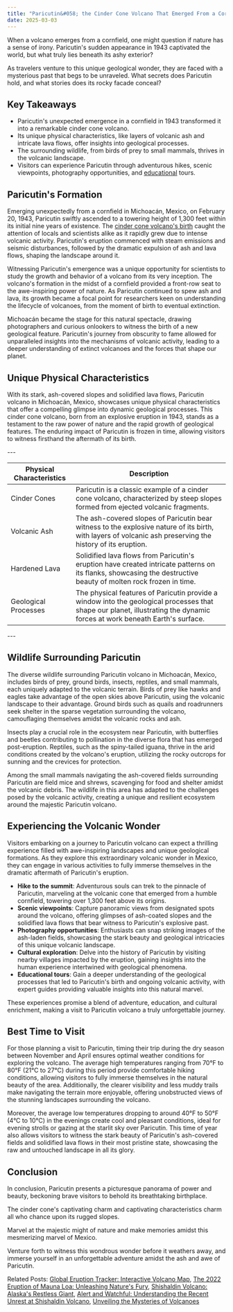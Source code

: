 ```yaml
---
title: "Paricutin&#058; the Cinder Cone Volcano That Emerged From a Cornfield"
date: 2025-03-03
---
```


When a volcano emerges from a cornfield, one might question if nature has a sense of irony. Paricutin's sudden appearance in 1943 captivated the world, but what truly lies beneath its ashy exterior?

As travelers venture to this unique geological wonder, they are faced with a mysterious past that begs to be unraveled. What secrets does Paricutin hold, and what stories does its rocky facade conceal?

## Key Takeaways

- Paricutin's unexpected emergence in a cornfield in 1943 transformed it into a remarkable cinder cone volcano.
- Its unique physical characteristics, like layers of volcanic ash and intricate lava flows, offer insights into geological processes.
- The surrounding wildlife, from birds of prey to small mammals, thrives in the volcanic landscape.
- Visitors can experience Paricutin through adventurous hikes, scenic viewpoints, photography opportunities, and [educational](https://magmamatters.com/the-art-and-science-of-volcano-monitoring/ "The Art and Science of Volcano Monitoring") tours.

## Paricutin's Formation

Emerging unexpectedly from a cornfield in Michoacán, Mexico, on February 20, 1943, Paricutin swiftly ascended to a towering height of 1,300 feet within its initial nine years of existence. The [cinder cone volcano's birth](https://magmamatters.com/the-birth-of-new-land-understanding-cinder-cones/) caught the attention of locals and scientists alike as it rapidly grew due to intense volcanic activity. Paricutin's eruption commenced with steam emissions and seismic disturbances, followed by the dramatic expulsion of ash and lava flows, shaping the landscape around it.

Witnessing Paricutin's emergence was a unique opportunity for scientists to study the growth and behavior of a volcano from its very inception. The volcano's formation in the midst of a cornfield provided a front-row seat to the awe-inspiring power of nature. As Paricutin continued to spew ash and lava, its growth became a focal point for researchers keen on understanding the lifecycle of volcanoes, from the moment of birth to eventual extinction.

Michoacán became the stage for this natural spectacle, drawing photographers and curious onlookers to witness the birth of a new geological feature. Paricutin's journey from obscurity to fame allowed for unparalleled insights into the mechanisms of volcanic activity, leading to a deeper understanding of extinct volcanoes and the forces that shape our planet.

## Unique Physical Characteristics

With its stark, ash-covered slopes and solidified lava flows, Paricutin volcano in Michoacán, Mexico, showcases unique physical characteristics that offer a compelling glimpse into dynamic geological processes. This cinder cone volcano, born from an explosive eruption in 1943, stands as a testament to the raw power of nature and the rapid growth of geological features. The enduring impact of Paricutin is frozen in time, allowing visitors to witness firsthand the aftermath of its birth.

\---

| **Physical Characteristics** | **Description** |
| --- | --- |
| Cinder Cones | Paricutin is a classic example of a cinder cone volcano, characterized by steep slopes formed from ejected volcanic fragments. |
| Volcanic Ash | The ash-covered slopes of Paricutin bear witness to the explosive nature of its birth, with layers of volcanic ash preserving the history of its eruption. |
| Hardened Lava | Solidified lava flows from Paricutin's eruption have created intricate patterns on its flanks, showcasing the destructive beauty of molten rock frozen in time. |
| Geological Processes | The physical features of Paricutin provide a window into the geological processes that shape our planet, illustrating the dynamic forces at work beneath Earth's surface. |

\---

## Wildlife Surrounding Paricutin

The diverse wildlife surrounding Paricutin volcano in Michoacán, Mexico, includes birds of prey, ground birds, insects, reptiles, and small mammals, each uniquely adapted to the volcanic terrain. Birds of prey like hawks and eagles take advantage of the open skies above Paricutin, using the volcanic landscape to their advantage. Ground birds such as quails and roadrunners seek shelter in the sparse vegetation surrounding the volcano, camouflaging themselves amidst the volcanic rocks and ash.

Insects play a crucial role in the ecosystem near Paricutin, with butterflies and beetles contributing to pollination in the diverse flora that has emerged post-eruption. Reptiles, such as the spiny-tailed iguana, thrive in the arid conditions created by the volcano's eruption, utilizing the rocky outcrops for sunning and the crevices for protection.

Among the small mammals navigating the ash-covered fields surrounding Paricutin are field mice and shrews, scavenging for food and shelter amidst the volcanic debris. The wildlife in this area has adapted to the challenges posed by the volcanic activity, creating a unique and resilient ecosystem around the majestic Paricutin volcano.

## Experiencing the Volcanic Wonder

Visitors embarking on a journey to Paricutin volcano can expect a thrilling experience filled with awe-inspiring landscapes and unique geological formations. As they explore this extraordinary volcanic wonder in Mexico, they can engage in various activities to fully immerse themselves in the dramatic aftermath of Paricutin's eruption.

- **Hike to the summit**: Adventurous souls can trek to the pinnacle of Paricutin, marveling at the volcanic cone that emerged from a humble cornfield, towering over 1,300 feet above its origins.
- **Scenic viewpoints**: Capture panoramic views from designated spots around the volcano, offering glimpses of ash-coated slopes and the solidified lava flows that bear witness to Paricutin's explosive past.
- **Photography opportunities**: Enthusiasts can snap striking images of the ash-laden fields, showcasing the stark beauty and geological intricacies of this unique volcanic landscape.
- **Cultural exploration**: Delve into the history of Paricutin by visiting nearby villages impacted by the eruption, gaining insights into the human experience intertwined with geological phenomena.
- **Educational tours**: Gain a deeper understanding of the geological processes that led to Paricutin's birth and ongoing volcanic activity, with expert guides providing valuable insights into this natural marvel.

These experiences promise a blend of adventure, education, and cultural enrichment, making a visit to Paricutin volcano a truly unforgettable journey.

## Best Time to Visit

For those planning a visit to Paricutin, timing their trip during the dry season between November and April ensures optimal weather conditions for exploring the volcano. The average high temperatures ranging from 70°F to 80°F (21°C to 27°C) during this period provide comfortable hiking conditions, allowing visitors to fully immerse themselves in the natural beauty of the area. Additionally, the clearer visibility and less muddy trails make navigating the terrain more enjoyable, offering unobstructed views of the stunning landscapes surrounding the volcano.

Moreover, the average low temperatures dropping to around 40°F to 50°F (4°C to 10°C) in the evenings create cool and pleasant conditions, ideal for evening strolls or gazing at the starlit sky over Paricutin. This time of year also allows visitors to witness the stark beauty of Paricutin's ash-covered fields and solidified lava flows in their most pristine state, showcasing the raw and untouched landscape in all its glory.

## Conclusion

In conclusion, Paricutin presents a picturesque panorama of power and beauty, beckoning brave visitors to behold its breathtaking birthplace.

The cinder cone's captivating charm and captivating characteristics charm all who chance upon its rugged slopes.

Marvel at the majestic might of nature and make memories amidst this mesmerizing marvel of Mexico.

Venture forth to witness this wondrous wonder before it weathers away, and immerse yourself in an unforgettable adventure amidst the ash and awe of Paricutin.

Related Posts: [Global Eruption Tracker: Interactive Volcano Map](https://magmamatters.com/global-eruption-tracker-interactive-volcano-map/), [The 2022 Eruption of Mauna Loa: Unleashing Nature's Fury](https://magmamatters.com/the-2022-eruption-of-mauna-loa-unleashing-natures-fury/), [Shishaldin Volcano: Alaska's Restless Giant](https://magmamatters.com/shishaldin-volcano-alaskas-restless-giant/), [Alert and Watchful: Understanding the Recent Unrest at Shishaldin Volcano](https://magmamatters.com/alert-and-watchful-understanding-the-recent-unrest-at-shishaldin-volcano/), [Unveiling the Mysteries of Volcanoes](https://magmamatters.com/unveiling-the-mysteries-of-volcanoes/)
